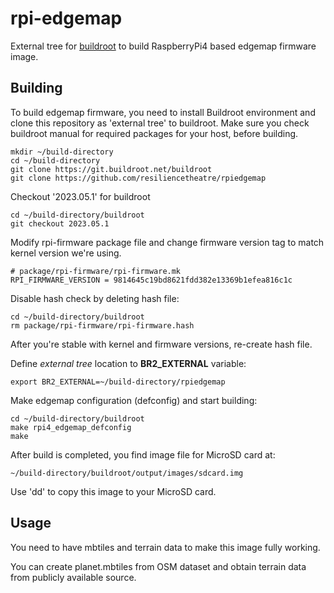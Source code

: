 # rpi-edgemap

External tree for [buildroot](https://buildroot.org) to build RaspberryPi4 based edgemap firmware image. 

## Building

To build edgemap firmware, you need to install Buildroot environment and clone this repository 
as 'external tree' to buildroot. Make sure you check buildroot manual for required packages 
for your host, before building.

```
mkdir ~/build-directory
cd ~/build-directory
git clone https://git.buildroot.net/buildroot
git clone https://github.com/resiliencetheatre/rpiedgemap
```

Checkout '2023.05.1' for buildroot

```
cd ~/build-directory/buildroot
git checkout 2023.05.1
```

Modify rpi-firmware package file and change firmware version tag to
match kernel version we're using. 

```
# package/rpi-firmware/rpi-firmware.mk
RPI_FIRMWARE_VERSION = 9814645c19bd8621fdd382e13369b1efea816c1c
```

Disable hash check by deleting hash file:

```
cd ~/build-directory/buildroot
rm package/rpi-firmware/rpi-firmware.hash
```
After you're stable with kernel and firmware versions, re-create hash file.

Define _external tree_ location to **BR2_EXTERNAL** variable:

```
export BR2_EXTERNAL=~/build-directory/rpiedgemap
```

Make edgemap configuration (defconfig) and start building:

```
cd ~/build-directory/buildroot
make rpi4_edgemap_defconfig
make
```

After build is completed, you find image file for MicroSD card at:

```
~/build-directory/buildroot/output/images/sdcard.img
```

Use 'dd' to copy this image to your MicroSD card.

## Usage

You need to have mbtiles and terrain data to make this image fully working. 

You can create planet.mbtiles from OSM dataset and obtain terrain data
from publicly available source. 


